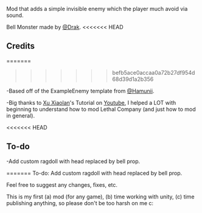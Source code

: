 Mod that adds a simple invisible enemy which the player much avoid via sound.

Bell Monster made by [@Drak]().
<<<<<<< HEAD

## Credits
=======
>>>>>>> befb5ace0accaa0a72b27df954d68d39d1a2b356

-Based off of the ExampleEnemy template from [@Hamunii](https://github.com/Hamunii/LC-ExampleEnemy).

-Big thanks to [Xu Xiaolan](https://github.com/XuuXiao)'s Tutorial on [Youtube](https://www.youtube.com/watch?v=NZ_F8wDczzM), I helped a LOT with beginning to understand how to mod Lethal Company (and just how to mod in general).

<<<<<<< HEAD
## To-do

-Add custom ragdoll with head replaced by bell prop.

=======
To-do: Add custom ragdoll with head replaced by bell prop.

Feel free to suggest any changes, fixes, etc. 

This is my first (a) mod (for any game), (b) time working with unity, (c) time publishing anything, so please don't be too harsh on me c:

